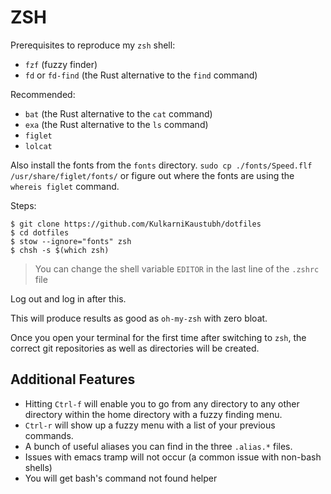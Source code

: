 # ZSH

Prerequisites to reproduce my `zsh` shell:

- `fzf` (fuzzy finder)
- `fd` or `fd-find` (the Rust alternative to the `find` command)

Recommended:

- `bat` (the Rust alternative to the `cat` command)
- `exa` (the Rust alternative to the `ls` command)
- `figlet`
- `lolcat`

Also install the fonts from the `fonts` directory.
`sudo cp ./fonts/Speed.flf /usr/share/figlet/fonts/` or figure out where the fonts are using the `whereis figlet` command.

Steps:

```
$ git clone https://github.com/KulkarniKaustubh/dotfiles
$ cd dotfiles
$ stow --ignore="fonts" zsh
$ chsh -s $(which zsh)
```

> You can change the shell variable `EDITOR` in the last line of the `.zshrc` file

Log out and log in after this.

This will produce results as good as `oh-my-zsh` with zero bloat.

Once you open your terminal for the first time after switching to `zsh`, the correct git repositories as well as directories will be created.

## Additional Features

- Hitting `Ctrl-f` will enable you to go from any directory to any other directory within the home directory with a fuzzy finding menu.
- `Ctrl-r` will show up a fuzzy menu with a list of your previous commands.
- A bunch of useful aliases you can find in the three `.alias.*` files.
- Issues with emacs tramp will not occur (a common issue with non-bash shells)
- You will get bash's command not found helper
